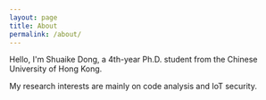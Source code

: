 ```yaml
---
layout: page
title: About
permalink: /about/
---
```


Hello, I'm Shuaike Dong, a 4th-year Ph.D. student from the Chinese University of Hong Kong.

My research interests are mainly on code analysis and IoT security. 

